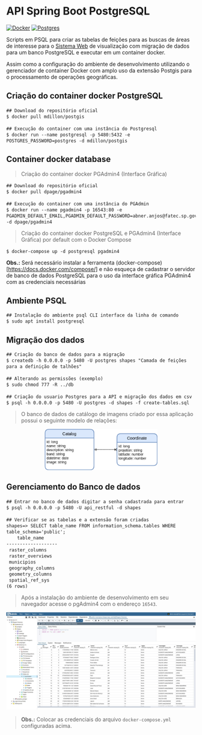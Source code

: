 # API Spring Boot PostgreSQL

[![Docker](https://img.shields.io/badge/docker-latest-green)](https://www.docker.com/)
[![Postgres](https://img.shields.io/badge/postgres-latest-green)](https://www.postgresql.org/)

Scripts em PSQL para criar as tabelas de feições para as buscas de áreas de interesse para o [Sistema Web](https://github.com/ProjetoIntegradorADSFatec/web-gis) de visualização com migração de dados para um banco PostgreSQL e executar em um container docker.

Assim como a configuração do ambiente de desenvolvimento utilizando o gerenciador de container Docker com amplo uso da extensão Postgis para o processamento de operações geográficas.

## Criação do container docker PostgreSQL
```
## Download do repositório oficial
$ docker pull mdillon/postgis

## Execução do container com uma instância do Postgresql
$ docker run --name postgresql -p 5480:5432 -e POSTGRES_PASSWORD=postgres -d mdillon/postgis
```

## Container docker database
> Criação do container docker PGAdmin4 (Interface Gráfica)
```
## Download do repositório oficial
$ docker pull dpage/pgadmin4

## Execução do container com uma instância do PGAdmin
$ docker run --name pgadmin4 -p 16543:80 -e PGADMIN_DEFAULT_EMAIL,PGADMIN_DEFAULT_PASSWORD=abner.anjos@fatec.sp.gov.br,postgres -d dpage/pgadmin4
```

> Criação do container docker PostgreSQL e PGAdmin4 (Interface Gráfica) por default com o Docker Compose
```
$ docker-compose up -d postgresql pgadmin4
```

**Obs.:** Será necessário instalar a ferramenta (docker-compose)[https://docs.docker.com/compose/] e não esqueça de cadastrar o servidor de banco de dados PostgreSQL para o uso da interface gráfica PGAdmin4 com as credenciais necessárias

## Ambiente PSQL
```
## Instalação do ambiente psql CLI interface da linha de comando
$ sudo apt install postgresql
```

## Migração dos dados
```
## Criação do banco de dados para a migração
$ createdb -h 0.0.0.0 -p 5480 -U postgres shapes "Camada de feições para a definição de talhões"

## Alterando as permissões (exemplo)
$ sudo chmod 777 -R ../db

## Criação do usuario Postgres para a API e migração dos dados em csv
$ psql -h 0.0.0.0 -p 5480 -U postgres -d shapes -f create-tables.sql
```

> O banco de dados de catálogo de imagens criado por essa aplicação possui o seguinte modelo de relações:

<p align = "center">
  <img width = "300px" src = "../docs/assets/db-model.png">
</p>

## Gerenciamento do Banco de dados
```
## Entrar no banco de dados digitar a senha cadastrada para entrar
$ psql -h 0.0.0.0 -p 5480 -U api_restful -d shapes

## Verificar se as tabelas e a extensão foram criadas
shapes=> SELECT table_name FROM information_schema.tables WHERE table_schema='public';
    table_name
-------------------
 raster_columns
 raster_overviews
 municipios
 geography_columns
 geometry_columns
 spatial_ref_sys
(6 rows)
```

> Após a instalação do ambiente de desenvolvimento em seu navegador acesse o pgAdmin4 com o endereço `16543`.

<p align = "center">
  <img width = "600px" src = "../docs/assets/pgAdmin4-print.png">
</p>

> **Obs.:** Colocar as credenciais do arquivo `docker-compose.yml` configuradas acima.
